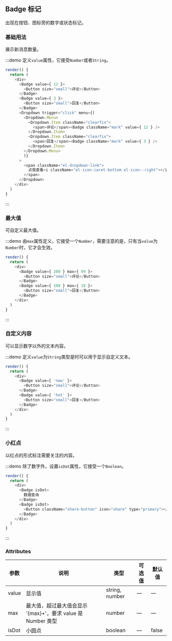 ## Badge 标记

出现在按钮、图标旁的数字或状态标记。

### 基础用法
展示新消息数量。

:::demo 定义`value`属性，它接受`Number`或者`String`。

```js
render() {
  return (
    <div>
      <Badge value={ 12 }>
        <Button size="small">评论</Button>
      </Badge>
      <Badge value={ 3 }>
        <Button size="small">回复</Button>
      </Badge>
      <Dropdown trigger="click" menu={(
        <Dropdown.Menu>
          <Dropdown.Item className="clearfix">
            <span>评论</span><Badge className="mark" value={ 12 } />
          </Dropdown.Item>
          <Dropdown.Item className="clearfix">
            <span>回复</span><Badge className="mark" value={ 3 } />
          </Dropdown.Item>
        </Dropdown.Menu>
        )}
      >
        <span className="el-dropdown-link">
          点我查看<i className="el-icon-caret-bottom el-icon--right"></i>
        </span>
      </Dropdown>
    </div>
  )
}
```
:::

### 最大值
可自定义最大值。

:::demo 由`max`属性定义，它接受一个`Number`，需要注意的是，只有当`value`为`Number`时，它才会生效。

```js
render() {
  return (
    <div>
      <Badge value={ 200 } max={ 99 }>
        <Button size="small">评论</Button>
      </Badge>
      <Badge value={ 100 } max={ 10 }>
        <Button size="small">回复</Button>
      </Badge>
    </div>
  )
}
```
:::

### 自定义内容
可以显示数字以外的文本内容。

:::demo 定义`value`为`String`类型是时可以用于显示自定义文本。

```js
render() {
  return (
    <div>
      <Badge value={ 'new' }>
        <Button size="small">评论</Button>
      </Badge>
      <Badge value={ 'hot' }>
        <Button size="small">回复</Button>
      </Badge>
    </div>
  )
}
```
:::

### 小红点
以红点的形式标注需要关注的内容。

:::demo 除了数字外，设置`isDot`属性，它接受一个`Boolean`。

```js
render() {
  return (
    <div>
      <Badge isDot>
        数据查询
      </Badge>
      <Badge isDot>
        <Button className="share-button" icon="share" type="primary"></Button>
      </Badge>
    </div>
  )
}
```
:::

### Attributes
| 参数          | 说明            | 类型            | 可选值                 | 默认值   |
|-------------  |---------------- |---------------- |---------------------- |-------- |
| value          | 显示值      | string, number          |          —             |    —     |
| max          |  最大值，超过最大值会显示 '{max}+'，要求 value 是 Number 类型    | number  |         —              |     —    |
| isDot       | 小圆点    | boolean  |  —  |  false |
